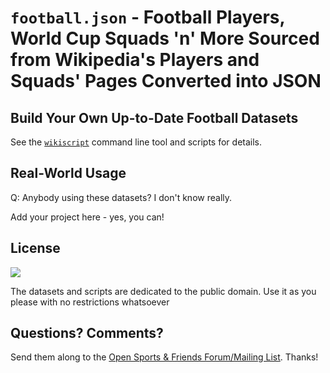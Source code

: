 # `football.json` - Football Players, World Cup Squads 'n' More Sourced from Wikipedia's Players and Squads' Pages Converted into JSON





## Build Your Own Up-to-Date Football Datasets

See the [`wikiscript`](https://github.com/wikiscript/wikiscript)
command line tool and scripts for details.


## Real-World Usage

Q: Anybody using these datasets?  I don't know really.

Add your project here - yes, you can!



## License

![](https://publicdomainworks.github.io/buttons/zero88x31.png)

The datasets and scripts are dedicated to the public domain. Use it as you please with no restrictions whatsoever

## Questions? Comments?

Send them along to the
[Open Sports & Friends Forum/Mailing List](http://groups.google.com/group/opensport).
Thanks!
